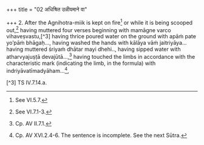 +++
title = "02 अधिश्रित उन्नीयमाने वा"

+++
2. After the Agnihotra-miik is kept on fire[^1] or while it is being scooped out,[^2] having muttered four verses beginning with mamāgne varco vihaveṣvastu,[^3] having thrice poured water on the ground with apāṁ pate yo’pāṁ bhāgaḥ..., having washed the hands with kālāya vāṁ jaitriyāya... having muttered śriyaṁ dhātar mayi dhehi.., having sipped water with atharvyajuṣṭā devajūtā...,[^4] having touched the limbs in accordance with the characteristic mark (indicating the limb, in the formula) with indriyāvatīmadyāham...[^5],

[^1]: See VI.5.7.  

[^2]: See VI.7.1-3.  

[^3] TS IV.7.14.a.  

[^4]: Cp. AV II.7.1.   

[^5]: Cp. AV XVI.2.4-6. The sentence is incomplete. See the next Sūtra.
